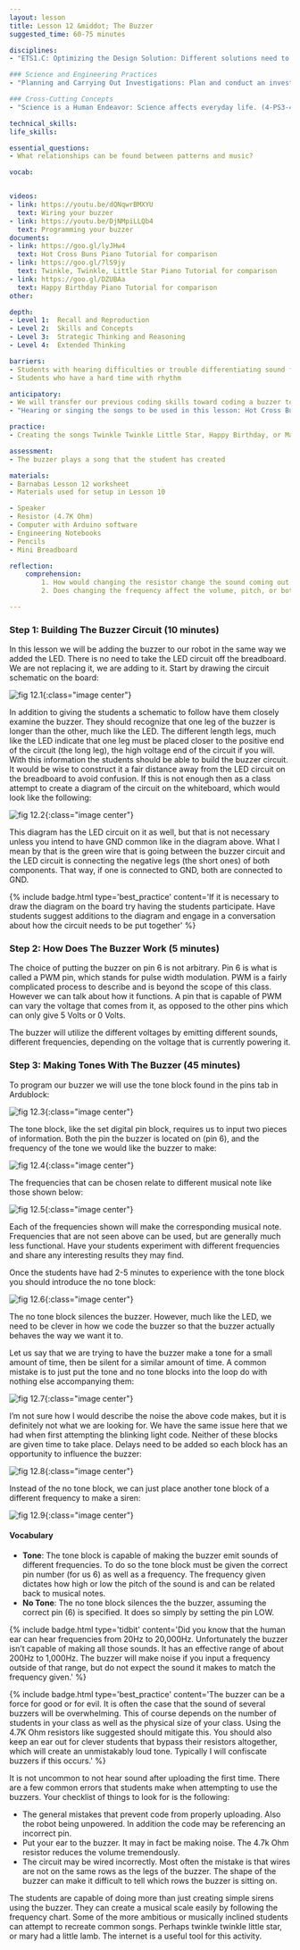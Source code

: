 ```yaml
---
layout: lesson
title: Lesson 12 &middot; The Buzzer
suggested_time: 60-75 minutes

disciplines: 
- "ETS1.C: Optimizing the Design Solution: Different solutions need to be tested in order to determine which of them best solves the problem, given the criteria and the constraints. (3-5-ETS1-3)"

### Science and Engineering Practices
- "Planning and Carrying Out Investigations: Plan and conduct an investigation collaboratively to produce data to serve as the basis for evidence, using fair tests in which variables are controlled and the number of trials considered. (3-5-ETS1-3)"

### Cross-Cutting Concepts
- "Science is a Human Endeavor: Science affects everyday life. (4-PS3-4)"

technical_skills:
life_skills:

essential_questions: 
- What relationships can be found between patterns and music?  

vocab:


videos:
- link: https://youtu.be/dQNqwrBMXYU
  text: Wiring your buzzer
- link: https://youtu.be/DjNMpiLLQb4
  text: Programming your buzzer
documents:
- link: https://goo.gl/lyJHw4
  text: Hot Cross Buns Piano Tutorial for comparison
- link: https://goo.gl/7lS9jy
  text: Twinkle, Twinkle, Little Star Piano Tutorial for comparison
- link: https://goo.gl/DZUBAa
  text: Happy Birthday Piano Tutorial for comparison
other:

depth:
- Level 1:  Recall and Reproduction
- Level 2:  Skills and Concepts
- Level 3:  Strategic Thinking and Reasoning
- Level 4:  Extended Thinking

barriers: 
- Students with hearing difficulties or trouble differentiating sound frequencies  
- Students who have a hard time with rhythm  

anticipatory:
- We will transfer our previous coding skills toward coding a buzzer to buzz at different frequencies to create music.  
- "Hearing or singing the songs to be used in this lesson: Hot Cross Buns, Twinkle Twinkle Little Star, and Happy Birthday (in case students don’t know them)"

practice:
- Creating the songs Twinkle Twinkle Little Star, Happy Birthday, or Mary had a Little Lamb  

assessment:
- The buzzer plays a song that the student has created  

materials:
- Barnabas Lesson 12 worksheet
- Materials used for setup in Lesson 10

- Speaker
- Resistor (4.7K Ohm)
- Computer with Arduino software
- Engineering Notebooks
- Pencils
- Mini Breadboard

reflection:
    comprehension: 
        1. How would changing the resistor change the sound coming out of the buzzer?
        2. Does changing the frequency affect the volume, pitch, or both?

---
```


### Step 1: Building The Buzzer Circuit (10 minutes) 
In this lesson we will be adding the buzzer to our robot in the same way we added the LED. There is no need to take the LED circuit off the breadboard. We are not replacing it, we are adding to it. Start by drawing the circuit schematic on the board:

![fig 12.1](fig-12_1.png){:class="image center"}

In addition to giving the students a schematic to follow have them closely examine the buzzer. They should recognize that one leg of the buzzer is longer than the other, much like the LED. The different length legs, much like the LED indicate that one leg must be placed closer to the positive end of the circuit (the long leg), the high voltage end of the circuit if you will. With this information the students should be able to build the buzzer circuit. It would be wise to construct it a fair distance away from the LED circuit on the breadboard to avoid confusion. If this is not enough then as a class attempt to create a diagram of the circuit on the whiteboard, which would look like the following:

![fig 12.2](fig-12_2.png){:class="image center"}

This diagram has the LED circuit on it as well, but that is not necessary unless you intend to have GND common like in the diagram above. What I mean by that is the green wire that is going between the buzzer circuit and the LED circuit is connecting the negative legs (the short ones) of both components. That way, if one is connected to GND, both are connected to GND.

{% include badge.html type='best_practice' content='If it is necessary to draw the diagram on the board try having the students participate. Have students suggest additions to the diagram and engage in a conversation about how the circuit needs to be put together' %}

### Step 2: How Does The Buzzer Work (5 minutes) 
The choice of putting the buzzer on pin 6 is not arbitrary. Pin 6 is what is called a PWM pin, which stands for pulse width modulation. PWM is a fairly complicated process to describe and is beyond the scope of this class. However we can talk about how it functions. A pin that is capable of PWM can vary the voltage that comes from it, as opposed to the other pins which can only give 5 Volts or 0 Volts.

The buzzer will utilize the different voltages by emitting different sounds, different frequencies, depending on the voltage that is currently powering it.

### Step 3:  Making Tones With The Buzzer (45 minutes) 
To program our buzzer we will use the tone block found in the pins tab in Ardublock:

![fig 12.3](fig-12_3.png){:class="image center"}

The tone block, like the set digital pin block, requires us to input two pieces of information. Both the pin the buzzer is located on (pin 6), and the frequency of the tone we would like the buzzer to make:

![fig 12.4](fig-12_4.png){:class="image center"}

The frequencies that can be chosen relate to different musical note like those shown below:

![fig 12.5](fig-12_5.png){:class="image center"}

Each of the frequencies shown will make the corresponding musical note. Frequencies that are not seen above can be used, but are generally much less functional. Have your students experiment with different frequencies and share any interesting results they may find.

Once the students have had 2-5 minutes to experience with the tone block you should introduce the no tone block:

![fig 12.6](fig-12_6.png){:class="image center"}

The no tone block silences the buzzer. However, much like the LED, we need to be clever in how we code the buzzer so that the buzzer actually behaves the way we want it to.

Let us say that we are trying to have the buzzer make a tone for a small amount of time, then be silent for a similar amount of time. A common mistake is to just put the tone and no tone blocks into the loop do with nothing else accompanying them:

![fig 12.7](fig-12_7.png){:class="image center"}

I’m not sure how I would describe the noise the above code makes, but it is definitely not what we are looking for. We have the same issue here that we had when first attempting the blinking light code. Neither of these blocks are given time to take place. Delays need to be added so each block has an opportunity to influence the buzzer:

![fig 12.8](fig-12_8.png){:class="image center"}

Instead of the no tone block, we can just place another tone block of a different frequency to make a siren:

![fig 12.9](fig-12_9.png){:class="image center"}

#### Vocabulary
  * **Tone**: The tone block is capable of making the buzzer emit sounds of different frequencies. To do so the tone block must be given the correct pin number (for us 6) as well as a frequency. The frequency given dictates how high or low the pitch of the sound is and can be related back to musical notes.
  * **No Tone**: The no tone block silences the the buzzer, assuming the correct pin (6) is specified. It does so simply by setting the pin LOW.

{% include badge.html type='tidbit' content='Did you know that the human ear can hear frequencies from 20Hz to 20,000Hz. Unfortunately the buzzer isn’t capable of making all those sounds. It has an effective range of about 200Hz to 1,000Hz. The buzzer will make noise if you input a frequency outside of that range, but do not expect the sound it makes to match the frequency given.' %}

{% include badge.html type='best_practice' content='The buzzer can be a force for good or for evil. It is often the case that the sound of several buzzers will be overwhelming. This of course depends on the number of students in your class as well as the physical size of your class. Using the 4.7K Ohm resistors like suggested should mitigate this. You should also keep an ear out for clever students that bypass their resistors altogether, which will create an unmistakably loud tone. Typically I will confiscate buzzers if this occurs.' %}

It is not uncommon to not hear sound after uploading the first time. There are a few common errors that students make when attempting to use the buzzers. Your checklist of things to look for is the following:
  * The general mistakes that prevent code from properly uploading. Also the robot being unpowered. In addition the code may be referencing an incorrect pin.
  * Put your ear to the buzzer. It may in fact be making noise. The 4.7k Ohm resistor reduces the volume tremendously.
  * The circuit may be wired incorrectly. Most often the mistake is that wires are not on the same rows as the legs of the buzzer. The shape of the buzzer can make it difficult to tell which rows the buzzer is sitting on.
      
The students are capable of doing more than just creating simple sirens using the buzzer. They can create a musical scale easily by following the frequency chart. Some of the more ambitious or musically inclined students can attempt to recreate common songs. Perhaps twinkle twinkle little star, or mary had a little lamb. The internet is a useful tool for this activity.

